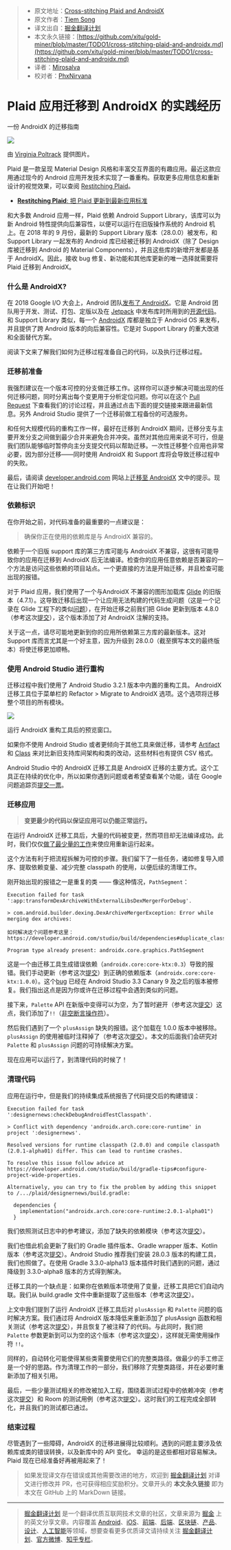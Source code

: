 > * 原文地址：[Cross-stitching Plaid and AndroidX](https://medium.com/androiddevelopers/cross-stitching-plaid-and-androidx-7603a192348e)
> * 原文作者：[Tiem Song](https://medium.com/@tiembo)
> * 译文出自：[掘金翻译计划](https://github.com/xitu/gold-miner)
> * 本文永久链接：[https://github.com/xitu/gold-miner/blob/master/TODO1/cross-stitching-plaid-and-androidx.md](https://github.com/xitu/gold-miner/blob/master/TODO1/cross-stitching-plaid-and-androidx.md)
> * 译者：[Mirosalva](https://github.com/Mirosalva)
> * 校对者：[PhxNirvana](https://github.com/phxnirvana)

# Plaid 应用迁移到 AndroidX 的实践经历

一份 AndroidX 的迁移指南

![](https://cdn-images-1.medium.com/max/2560/1*XYbnKLfu7L533n8DASGvrQ.png)

由 [Virginia Poltrack](https://twitter.com/vpoltrack) 提供图片。

Plaid 是一款呈现 Material Design 风格和丰富交互界面的有趣应用。最近这款应用通过现今的 Android 应用开发技术实现了一番重构。获取更多应用信息和重新设计的视觉效果，可以查阅 [Restitching Plaid](https://medium.com/@crafty/restitching-plaid-9ca5588d3b0a)。

* [**Restitching Plaid**: 把 Plaid 更新到最新应用标准](https://medium.com/@crafty/restitching-plaid-9ca5588d3b0a "https://medium.com/@crafty/restitching-plaid-9ca5588d3b0a")

和大多数 Android 应用一样，Plaid 依赖 Android Support Library，该库可以为新 Android 特性提供向后兼容性，以便可以运行在旧版操作系统的 Android 机上。在 2018 年的 9 月份，最新的 Support Library 版本（28.0.0）被发布，和 Support Library 一起发布的 Android 库已经被迁移到 AndroidX（除了 Design 库被迁移到 Android 的 Material Components），并且这些库的新增开发都是基于 AndroidX。因此，接收 bug 修复、新功能和其他库更新的唯一选择就需要将 Plaid 迁移到 AndroidX。

### 什么是 AndroidX?

在 2018 Google I/O 大会上，Android 团队[发布了 AndroidX](https://android-developers.googleblog.com/2018/05/hello-world-androidx.html)。它是 Android 团队用于开发、测试、打包、定版以及在 [Jetpack](https://developer.android.com/jetpack/) 中发布库时所用到的[开源代码](https://android.googlesource.com/platform/frameworks/support/+/androidx-master-dev)。和 Support Library 类似，每一个 [AndroidX](https://developer.android.com/jetpack/androidx/) 库都是独立于 Android OS 来发布，并且提供了跨 Android 版本的向后兼容性。它是对 Support Library 的重大改进和全面替代方案。

阅读下文来了解我们如何为迁移过程准备自己的代码，以及执行迁移过程。

### 迁移前准备

我强烈建议在一个版本可控的分支做迁移工作。这样你可以逐步解决可能出现的任何迁移问题，同时分离出每个变更用于分析定位问题。你可以在这个 [Pull Request](https://github.com/nickbutcher/plaid/pull/524) 下查看我们的讨论过程，并且通过点击下面的提交链接来跟进最新信息。另外 Android Studio 提供了一个迁移前做工程备份的可选服务。

和任何大规模代码的重构工作一样，最好在迁移到 AndroidX 期间，迁移分支与主要开发分支之间做到最少合并来避免合并冲突。虽然对其他应用来说不可行，但是我们团队能够临时暂停向主分支提交代码以帮助迁移。一次性迁移整个应用也非常必要，因为部分迁移——同时使用 AndroidX 和 Support 库将会导致迁移过程中的失败。

最后，请阅读 [developer.android.com](https://developer.android.com/) 网站上[迁移至 AndroidX](https://developer.android.com/jetpack/androidx/migrate) 文中的提示。现在让我们开始吧！

### 依赖标识

在你开始之前，对代码准备的最重要的一点建议是：

> 确保你正在使用的依赖库是与 AndroidX 兼容的。

依赖于一个旧版 support 库的第三方库可能与 AndroidX 不兼容，这很有可能导致你的应用在迁移到 AndroidX 后无法编译。检查你的应用任意依赖是否兼容的一个方法是访问这些依赖的项目站点。一个更直接的方法是开始迁移，并且检查可能出现的报错。

对于 Plaid 应用，我们使用了一个与AndroidX 不兼容的图形加载库 [Glide](https://bumptech.github.io/glide/) 的旧版本（4.7.1）。这导致迁移后出现一个让应用无法构建的代码生成问题（这是一个记录在 Glide 工程下的类似[问题](https://github.com/bumptech/glide/issues/3126)），在开始迁移之前我们把 Glide 更新到版本 4.8.0（参考这次[提交](https://github.com/nickbutcher/plaid/pull/524/commits/6b23efa838d4e9f60a3e78ae324c0c4a43ec8de0)），这个版本添加了对 AndroidX 注解的支持。

关于这一点，请尽可能地更新到你的应用所依赖第三方库的最新版本。这对 Support 库而言尤其是一个好主意，因为升级到 28.0.0（截至撰写本文的最终版本）将使迁移更加顺畅。

### 使用 Android Studio 进行重构

迁移过程中我们使用了 Android Studio 3.2.1 版本中内置的重构工具。 AndroidX 迁移工具位于菜单栏的 Refactor > Migrate to AndroidX 选项。这个选项将迁移整个项目的所有模块。

![](https://cdn-images-1.medium.com/max/800/1*lztKTBouffsQZyUbkNkYHA.png)

运行 AndroidX 重构工具后的预览窗口。

如果你不使用 Android Studio 或者更倾向于其他工具来做迁移，请参考 [Artifact](https://developer.android.com/jetpack/androidx/migrate#artifact_mappings) 和 [Class](https://developer.android.com/jetpack/androidx/migrate#class_mappings) 来对比新旧支持库间架构和类的改动，这些材料也有提供 CSV 格式。

Android Studio 中的 AndroidX 迁移工具是 AndroidX 迁移的主要方式。这个工具正在持续的优化中，所以如果你遇到问题或者希望查看某个功能，请在 Google 问题追踪页[提交一票](https://issuetracker.google.com/issues/new?component=460323)。

### 迁移应用

> **变更最少的代码以保证应用可以仍能正常运行。**

在运行 AndroidX 迁移工具后，大量的代码被变更，然而项目却无法编译成功。此时，我们仅仅[做了最少量的工作](https://github.com/nickbutcher/plaid/compare/dd2ebf7f2de74809981e7c904c9ee22d16db5262...d2cefa384448f4d3fb92dec0ade25d9bd87efb63)来使应用重新运行起来。

这个方法有利于把流程拆解为可控的步骤。我们留下了一些任务，诸如修复导入顺序、提取依赖变量、减少完整 classpath 的使用，以便后续的清理工作。

刚开始出现的报错之一是重复的类 —— 像这种情况，`PathSegment`：

```
Execution failed for task ':app:transformDexArchiveWithExternalLibsDexMergerForDebug'.

> com.android.builder.dexing.DexArchiveMergerException: Error while merging dex archives:

如何解决这个问题参考这里： https://developer.android.com/studio/build/dependencies#duplicate_classes.

Program type already present: androidx.core.graphics.PathSegment
```

这是一个由迁移工具生成错误依赖（`androidx.core:core-ktx:0.3`）导致的报错。我们手动更新（参考这次[提交](https://github.com/nickbutcher/plaid/pull/524/commits/8e60a351625b934a650b571dd67f4d206f96ac91)）到正确的依赖版本（`androidx.core:core-ktx:1.0.0`）。这个[bug](https://issuetracker.google.com/issues/111260482) 已经在 Android Studio 3.3 Canary 9 及之后的版本被修复。我们指出这点是因为你或许在迁移过程中会遇到类似的问题。

接下来，`Palette` API 在新版中变得可以为空，为了暂时避开（参考这次[提交](https://github.com/nickbutcher/plaid/pull/524/commits/75b8ffd621693ac52a0ce243599cfcfd25242d5f)）这点，我们添加了`!!`（[非空断言操作符](https://kotlinlang.org/docs/reference/null-safety.html#the--operator)）。

然后我们遇到了一个 `plusAssign` 缺失的报错。这个加载在 1.0.0 版本中被移除。`plusAssign` 的使用被临时注释掉了（参考这次[提交](https://github.com/nickbutcher/plaid/pull/524/commits/d2cefa384448f4d3fb92dec0ade25d9bd87efb63)）。本文的后面我们会研究对 `Palette` 和 `plusAssign` 问题的可持续解决方案。

现在应用可以运行了，到清理代码的时候了！

### 清理代码

应用在运行中，但是我们的持续集成系统报告了代码提交后的构建错误：

```
Execution failed for task ':designernews:checkDebugAndroidTestClasspath'.

> Conflict with dependency 'androidx.arch.core:core-runtime' in project ':designernews'. 

Resolved versions for runtime classpath (2.0.0) and compile classpath (2.0.1-alpha01) differ. This can lead to runtime crashes. 

To resolve this issue follow advice at https://developer.android.com/studio/build/gradle-tips#configure-project-wide-properties.

Alternatively, you can try to fix the problem by adding this snippet to /.../plaid/designernews/build.gradle:

  dependencies {
    implementation("androidx.arch.core:core-runtime:2.0.1-alpha01")
  }
```

我们依照测试日志中的参考建议，添加了缺失的依赖模块（参考这次[提交](https://github.com/nickbutcher/plaid/pull/524/commits/aba91a9cd5a7a92dc5b9863a6b8c9f980597726b)）。

我们也借此机会更新了我们的 Gradle 插件版本、Gradle wrapper 版本、Kotlin 版本（参考这次[提交](https://github.com/nickbutcher/plaid/pull/524/commits/b38f2cf74520693699fbcedcb0119778396ba0ec)）。Android Studio 推荐我们安装 28.0.3 版本的构建工具，我们也照做了。在使用 Gradle 3.3.0-alpha13 版本插件时我们遇到的问题，通过降级到 3.3.0-alpha8 版本的方式得到解决。

迁移工具的一个缺点是：如果你在依赖版本项使用了变量，迁移工具把它们自动内联。我们从 build.gradle 文件中重新提取了这些版本（参考这次[提交](https://github.com/nickbutcher/plaid/pull/524/commits/0c5a3d62a83ecf400de376f4b4e6e7c3a6bf3c2a)）。

上文中我们提到了运行 AndroidX 迁移工具后对 `plusAssign` 和 `Palette` 问题的临时解决方案。我们通过将 AndroidX 版本降低来重新添加了 plusAssign 函数和相关测试（参考这次[提交](https://github.com/nickbutcher/plaid/pull/524/commits/0a5a5a3d50ece0f671201e1183b971fb4a3e158a)），并且恢复了被注释了的代码。与此同时，我们把 `Palette` 参数更新到可以为空的这个版本（参考这次[提交](https://github.com/nickbutcher/plaid/pull/524/commits/7aad3005ea8ab222443f1a2ea34252e25328d677)），这样就无需使用操作符 `!!`。

同样的，自动转化可能使得某些类需要使用它们的完整类路径。做最少的手工修正是一个好的思路。作为清理工作的一部分，我们移除了完整类路径，并在必要时重新添加了相关引用。

最后，一些少量测试相关的修改被加入工程，围绕着测试过程中的依赖冲突（参考这次[提交](https://github.com/nickbutcher/plaid/pull/524/commits/9715e2f8fdabc21b6d73e2f11f31982e90292461)）和 Room 的测试用例（参考这次[提交](https://github.com/nickbutcher/plaid/pull/524/commits/a997200ec98b8466c427d5ac16eae94bae816da9)）。这时我们的工程完成全部转化，并且我们的测试都已通过。

### 结束过程

尽管遇到了一些障碍，AndroidX 的迁移进展得比较顺利。遇到的问题主要涉及依赖库或类的错误转换，以及新库中的 API 变化。 幸运的是这些都相对容易解决。Plaid 现在已经准备好再被用起来了！

> 如果发现译文存在错误或其他需要改进的地方，欢迎到 [掘金翻译计划](https://github.com/xitu/gold-miner) 对译文进行修改并 PR，也可获得相应奖励积分。文章开头的 **本文永久链接** 即为本文在 GitHub 上的 MarkDown 链接。

---

> [掘金翻译计划](https://github.com/xitu/gold-miner) 是一个翻译优质互联网技术文章的社区，文章来源为 [掘金](https://juejin.im) 上的英文分享文章。内容覆盖 [Android](https://github.com/xitu/gold-miner#android)、[iOS](https://github.com/xitu/gold-miner#ios)、[前端](https://github.com/xitu/gold-miner#前端)、[后端](https://github.com/xitu/gold-miner#后端)、[区块链](https://github.com/xitu/gold-miner#区块链)、[产品](https://github.com/xitu/gold-miner#产品)、[设计](https://github.com/xitu/gold-miner#设计)、[人工智能](https://github.com/xitu/gold-miner#人工智能)等领域，想要查看更多优质译文请持续关注 [掘金翻译计划](https://github.com/xitu/gold-miner)、[官方微博](http://weibo.com/juejinfanyi)、[知乎专栏](https://zhuanlan.zhihu.com/juejinfanyi)。
